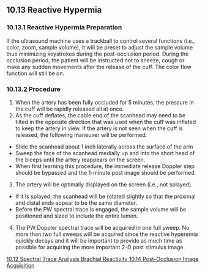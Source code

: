 ## 10.13 Reactive Hypermia

### 10.13.1 Reactive Hypermia Preparation

If the ultrasound machine uses a trackball to control several functions (i.e., color, zoom, sample volume), it will be preset to adjust the sample volume thus minimizing keystrokes during the post-occlusion period. During the occlusion period, the patient will be instructed not to sneeze, cough or make any sudden movements after the release of the cuff. The color flow function will still be on.

### 10.13.2 Procedure

1. When the artery has been fully occluded for 5 minutes, the pressure in the cuff will be rapidly released all at once.
2. As the cuff deflates, the cable end of the scanhead may need to be tilted in the opposite direction that was used when the cuff was inflated to keep the artery in view. If the artery is not seen when the cuff is released, the following maneuver will be performed:
 * Slide the scanhead about 1 inch laterally across the surface of the arm
 * Sweep the face of the scanhead medially up and into the short head of the biceps until the artery reappears on the screen.
 * When first learning this procedure, the immediate release Doppler step should be bypassed and the 1-minute post image should be performed.
3. The artery will be optimally displayed on the screen (i.e., not splayed).
 * If it is splayed, the scanhead will be rotated slightly so that the proximal and distal ends appear to be the same diameter.
 * Before the PW spectral trace is engaged, the sample volume will be positioned and sized to include the entire lumen.
4. The PW Doppler spectral trace will be acquired in one full sweep. No more than two full sweeps will be acquired since the reactive hyperemia quickly decays and it will be important to provide as much time as possible for acquiring the more important 2-D post stimulus image.


<div class="center">
<div class="btn-group">
  <a href=":pages_path:/manuals/brachial-reactivity/10-12-spectral-trace-analysis.md" class="btn btn-default">
    <span class="glyphicon glyphicon-chevron-left"></span>
    10.12 Spectral Trace Analysis
  </a>

  <a href=":pages_path:/manuals/brachial-reactivity" class="btn btn-default">
    <span class="glyphicon glyphicon-chevron-up"></span>
    Brachial Reactivity
  </a>

  <a href=":pages_path:/manuals/brachial-reactivity/10-14-postimage-acquisition.md" class="btn btn-success">
    10.14 Post-Occlusion Image Acquisition
    <span class="glyphicon glyphicon-chevron-right"></span>
  </a>
</div>
</div>
